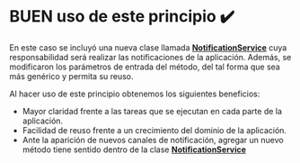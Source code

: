 # BUEN uso de este principio :heavy_check_mark:

En este caso se incluyó una nueva clase llamada <u>**NotificationService**</u> cuya responsabilidad será realizar las notificaciones de la aplicación. Además, se modificaron los parámetros de entrada del método, del tal forma que sea más genérico y permita su reuso.

Al hacer uso de este principio obtenemos los siguientes beneficios:

- Mayor claridad frente a las tareas que se ejecutan en cada parte de la aplicación.
- Facilidad de reuso frente a un crecimiento del dominio de la aplicación.
- Ante la aparición de nuevos canales de notificación, agregar un nuevo método tiene sentido dentro de la clase <u>**NotificationService**</u>
